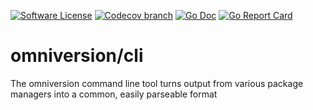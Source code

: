 [![Software License](https://img.shields.io/badge/license-AGPL--3.0-green.svg?style=for-the-badge)](/LICENSE)
[![Codecov branch](https://img.shields.io/codecov/c/github/omniversion/omniversion/main.svg?style=for-the-badge&token=X126WJ5IU4)](https://codecov.io/gh/omniversion/omniversion)
[![Go Doc](https://img.shields.io/badge/godoc-reference-blue.svg?style=for-the-badge)](http://godoc.org/github.com/omniversion/omniversion)
[![Go Report Card](https://goreportcard.com/badge/github.com/omniversion/omniversion?style=for-the-badge)](https://goreportcard.com/report/github.com/omniversion/omniversion)

# omniversion/cli
The omniversion command line tool turns output from various package managers into a common, easily parseable format
